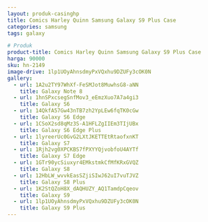 ```yaml
---
layout: produk-casinghp
title: Comics Harley Quinn Samsung Galaxy S9 Plus Case
categories: samsung
tags: galaxy

# Produk
product-title: Comics Harley Quinn Samsung Galaxy S9 Plus Case
harga: 90000
sku: hn-2149
image-drive: 1lp1UOyAhnsdmyPxVQxhu9DZUFy3cOK0N
gallery:
  - url: 1A2u2TY97WhXf-FeSMJot8MuwhsG8-aNN
    title: Galaxy Note 8
  - url: 1hnSPxcsegSnfMov3_eEmzXuo7A7a4gi3
    title: Galaxy S6
  - url: 14QkfA57Gw43nTB7zh2YpLEw6fqTK0cGw
    title: Galaxy S6 Edge
  - url: 1CSoX2sd8qMz3S-A1HFLZgIIEm3TIjUBx
    title: Galaxy S6 Edge Plus
  - url: 1lyreerUc0GvG2LXtJKETTEtRtaofxnKT
    title: Galaxy S7
  - url: 1Rjh2vg0XPCKBS7fPXYYQjvobfoU4AYTf
    title: Galaxy S7 Edge
  - url: 1GTr90ycSiuxyr4EMkstmkCfMfKRxGVQZ
    title: Galaxy S8
  - url: 12HbLW_wvvkEasSZjiSIwJ62uI7vuTJVZ
    title: Galaxy S8 Plus
  - url: 1K2StQZoH8X_dAQHUZY_AQ1TamdpCqeov
    title: Galaxy S9
  - url: 1lp1UOyAhnsdmyPxVQxhu9DZUFy3cOK0N
    title: Galaxy S9 Plus
---
```

